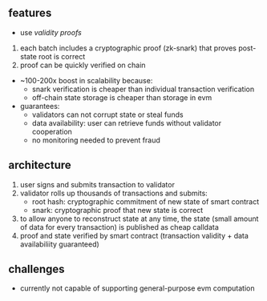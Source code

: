 ## features
- use *validity proofs* 
1. each batch includes a cryptographic proof (zk-snark) that proves post-state root is correct 
2. proof can be quickly verified on chain
- ~100-200x boost in scalability because: 
    - snark verification is cheaper than individual transaction verification
    - off-chain state storage is cheaper than storage in evm
- guarantees: 
    - validators can not corrupt state or steal funds
    - data availability: user can retrieve funds without validator cooperation
    - no monitoring needed to prevent fraud
## architecture
1. user signs and submits transaction to validator
2. validator rolls up thousands of transactions and submits: 
    - root hash: cryptographic commitment of new state of smart contract
    - snark: cryptographic proof that new state is correct 
3. to allow anyone to reconstruct state at any time, the state (small amount of data for every transaction) is published as cheap calldata 
4. proof and state verified by smart contract (transaction validity + data availabiliity guaranteed)
## challenges
- currently not capable of supporting general-purpose evm computation